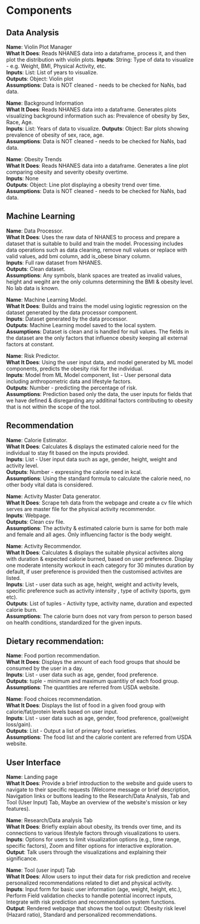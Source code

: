 # Components

## Data Analysis
__Name__: Violin Plot Manager  
__What It Does__: Reads NHANES data into a dataframe, process it, and then plot the distribution with
violin plots.
__Inputs__: String: Type of data to visualize - e.g. Weight, BMI, Physical Activity, etc.   
__Inputs__: List: List of years to visualize.   
__Outputs__: Object: Violin plot  
__Assumptions__: Data is NOT cleaned - needs to be checked for NaNs, bad data.

__Name__: Background Information  
__What It Does__: Reads NHANES data into a dataframe. Generates plots visualizing background information
such as: Prevalence of obesity by Sex, Race, Age.  
__Inputs__: List: Years of data to visualize.
__Outputs__: Object: Bar plots showing prevalence of obesity of sex, race, age.  
__Assumptions__: Data is NOT cleaned - needs to be checked for NaNs, bad data.

__Name__: Obesity Trends  
__What It Does__: Reads NHANES data into a dataframe. Generates a line plot comparing obesity and severity
obesity overtime.  
__Inputs__: None  
__Outputs__: Object: Line plot displaying a obesity trend over time.  
__Assumptions__: Data is NOT cleaned - needs to be checked for NaNs, bad data.

## Machine Learning
__Name__: Data Processor.  
__What It Does__: Uses the raw data of NHANES to process and prepare a dataset that is suitable to build and train the model. Processing includes data operations such as data cleaning, remove null values or replace with valid values, add bmi column, add is_obese binary column.   
__Inputs__: Full raw dataset from NHANES.  
__Outputs__: Clean dataset.  
__Assumptions__: Any symbols, blank spaces are treated as invalid values, height and wegiht are the only columns determining the BMI & obesity level. No lab data is known. 

__Name__: Machine Learning Model.    
__What It Does__: Builds and trains the model using logistic regression on the dataset generated by the data processor component.   
__Inputs__: Dataset generated by the data processor.  
__Outputs__: Machine Learning model saved to the local system.   
__Assumptions__: Dataset is clean and is handled for null values. The fields in the dataset are the only factors that influence obesity keeping all external factors at constant.

__Name__: Risk Predictor.  
__What It Does__:  Using the user input data, and model generated by ML model components, predicts the obesity risk for the individual.  
__Inputs__: Model from ML Model component, list -  User personal data including anthropometric data and lifestyle factors.  
__Outputs__: Number - predicting the percentage of risk.  
__Assumptions__: Prediction based only the data, the user inputs for fields that we have defined & disregarding any additinal factors contributing to obesity that is not within the scope of the tool.

## Recommendation
__Name__: Calorie Estimator.   
__What It Does__: Calculates & displays the estimated calorie need for the individual to stay fit based on the inputs provided.    
__Inputs__: List - User input data such as age, gender, height, weight and activity level.  
__Outputs__: Number - expressing the calorie need in kcal.  
__Assumptions__: Using the standard formula to calculate the calorie need, no other body vital data is considered.

__Name__: Activity Master Data generator.  
__What It Does__: Scrape teh data from the webpage and create a cv file which serves are master file for the physical activity recommendor.   
__Inputs__: Webpage.  
__Outputs__: Clean csv file.  
__Assumptions__: The activity & estimated calorie burn is same for both male and female and all ages. Only influencing factor is the body weight. 

__Name__: Activity Recommendor.    
__What It Does__: Calculates & displays the suitable physical activites along with duration & expected calorie burned, based on user preference. Display one moderate intensity workout in each category for 30 minutes duration by default, if user preference is provided then the customised activites are listed.   
__Inputs__: List - user data such as age, height, weight and activity levels, specific preference such as activity intensity , type of activity (sports, gym etc).  
__Outputs__: List of tuples - Activity type, activity name, duration and expected calorie burn.  
__Assumptions__: The calorie burn does not vary from person to person based on health conditions, standardized for the given inputs.


## Dietary recommendation:
__Name__: Food portion recommendation.  
__What It Does__: Displays the amount of each food groups that should be consumed by the user in a day.  
__Inputs__: List - user data such as age, gender, food preference.  
__Outputs__: tuple - minimum and maximum quantitiy of each food group.  
__Assumptions__: The quantities are referred from USDA website.  

__Name__: Food choices recommendation.  
__What It Does__: Displays the list of food in a given food group with calorie/fat/protein levels based on user input.  
__Inputs__: List - user data such as age, gender, food preference, goal(weight loss/gain).  
__Outputs__: List - Output a list of primary food varieties.  
__Assumptions__: The food list and the calorie content are referred from USDA website.  

## User Interface
__Name__: Landing page  
__What It Does__: Provide a brief introduction to the website and guide users to navigate to their specific requests (Welcome message or brief description, Navigation links or buttons leading to the Research/Data Analysis, Tab and Tool (User Input) Tab, Maybe an overview of the website's mission or key features).

__Name__: Research/Data analysis Tab     
__What It Does__: Briefly explain about obesity, its trends over time, and its connections to various lifestyle factors through visualizations  to users.  
__Inputs__: Options for users to limit visualization options (e.g., time range, specific factors), Zoom and filter options for interactive exploration.  
__Output__: Talk users through the visualizations and explaining their significance.

__Name__: Tool (user input) Tab  
__What It Does__: Allow users to input their data for risk prediction and receive personalized recommendations related to diet and physical activity.  
__Inputs__: Input form for basic user information (age, weight, height, etc.), Perform Field validation checks to handle potential incorrect inputs, Integrate with risk prediction and recommendation system functions.  
__Output__: Rendered webpage that shows the tool output: Obesity risk level (Hazard ratio), Standard and personalized recommendations.